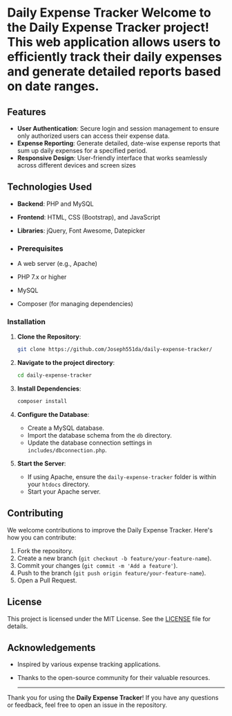 # Daily Expense Tracker Welcome to the **Daily Expense Tracker** project! This web application allows users to efficiently track their daily expenses and generate detailed reports based on date ranges.
## Features

- **User Authentication**: Secure login and session management to ensure only authorized users can access their expense data.
- **Expense Reporting**: Generate detailed, date-wise expense reports that sum up daily expenses for a specified period.
- **Responsive Design**: User-friendly interface that works seamlessly across different devices and screen sizes
## Technologies Used

- **Backend**: PHP and MySQL
- **Frontend**: HTML, CSS (Bootstrap), and JavaScript
- **Libraries**: jQuery, Font Awesome, Datepicker
- ### Prerequisites

- A web server (e.g., Apache)
- PHP 7.x or higher
- MySQL
- Composer (for managing dependencies)

### Installation

1. **Clone the Repository**:
    ```bash
    git clone https://github.com/Joseph551da/daily-expense-tracker/
    ```
2. **Navigate to the project directory**:
    ```bash
    cd daily-expense-tracker
    ```
3. **Install Dependencies**:
    ```bash
    composer install
    ```
4. **Configure the Database**:
    - Create a MySQL database.
    - Import the database schema from the `db` directory.
    - Update the database connection settings in `includes/dbconnection.php`.

5. **Start the Server**:
    - If using Apache, ensure the `daily-expense-tracker` folder is within your `htdocs` directory.
    - Start your Apache server.
  
 ## Contributing

We welcome contributions to improve the Daily Expense Tracker. Here's how you can contribute:

1. Fork the repository.
2. Create a new branch (`git checkout -b feature/your-feature-name`).
3. Commit your changes (`git commit -m 'Add a feature'`).
4. Push to the branch (`git push origin feature/your-feature-name`).
5. Open a Pull Request.

 ## License

This project is licensed under the MIT License. See the [LICENSE](LICENSE) file for details.

## Acknowledgements

- Inspired by various expense tracking applications.
- Thanks to the open-source community for their valuable resources.

  ---

Thank you for using the **Daily Expense Tracker**! If you have any questions or feedback, feel free to open an issue in the repository.
